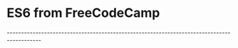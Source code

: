 <h1>ES6 from FreeCodeCamp </h1>
<p>------------------------------------------------------------------------------------------</p>

